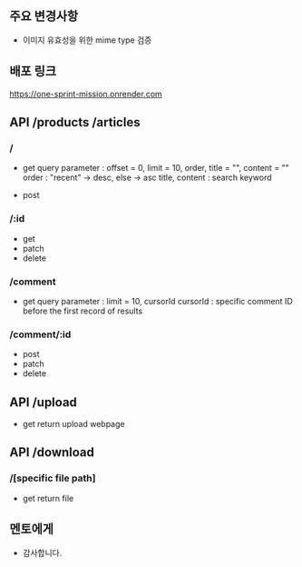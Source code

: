 
## 주요 변경사항
- 이미지 유효성을 위한 mime type 검증

## 배포 링크
https://one-sprint-mission.onrender.com

## API /products /articles
### /
- get
query parameter : offset = 0, limit = 10, order, title = "", content = ""
order : "recent" -> desc, else -> asc
title, content : search keyword

- post

### /:id
- get
- patch
- delete

### /comment
- get
query parameter : limit = 10, cursorId
cursorId : specific comment ID before the first record of results

### /comment/:id
- post
- patch
- delete

## API /upload
- get
return upload webpage

## API /download
### /[specific file path]
- get
return file

## 멘토에게
- 감사합니다. 
